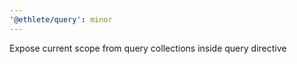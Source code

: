 ```yaml
---
'@ethlete/query': minor
---
```


Expose current scope from query collections inside query directive
